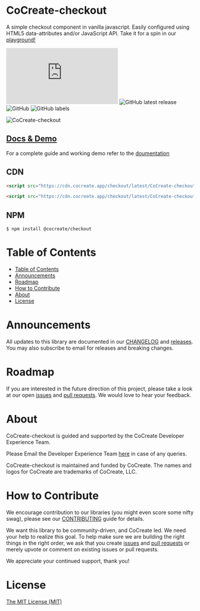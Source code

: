 # CoCreate-checkout

A simple checkout component in vanilla javascript. Easily configured using HTML5 data-attributes and/or JavaScript API. Take it for a spin in our [playground!](https://cocreate.app/docs/checkout)

![GitHub file size in bytes](https://img.shields.io/github/size/CoCreate-app/CoCreate-checkout/dist/CoCreate-checkout.min.js?label=minified%20size&style=for-the-badge)
![GitHub latest release](https://img.shields.io/github/v/release/CoCreate-app/CoCreate-checkout?style=for-the-badge)
![GitHub](https://img.shields.io/github/license/CoCreate-app/CoCreate-checkout?style=for-the-badge)
![GitHub labels](https://img.shields.io/github/labels/CoCreate-app/CoCreate-checkout/help%20wanted?style=for-the-badge)

![CoCreate-checkout](https://cdn.cocreate.app/docs/CoCreate-checkout.gif)

## [Docs & Demo](https://cocreate.app/docs/checkout)

For a complete guide and working demo refer to the [doumentation](https://cocreate.app/docs/checkout)

## CDN

```html
<script src="https://cdn.cocreate.app/checkout/latest/CoCreate-checkout.min.js"></script>
```

```html
<script src="https://cdn.cocreate.app/checkout/latest/CoCreate-checkout.min.css"></script>
```

## NPM

```shell
$ npm install @cocreate/checkout
```

# Table of Contents

- [Table of Contents](#table-of-contents)
- [Announcements](#announcements)
- [Roadmap](#roadmap)
- [How to Contribute](#how-to-contribute)
- [About](#about)
- [License](#license)

<a name="announcements"></a>

# Announcements

All updates to this library are documented in our [CHANGELOG](https://github.com/CoCreate-app/CoCreate-checkout/blob/master/CHANGELOG.md) and [releases](https://github.com/CoCreate-app/CoCreate-checkout/releases). You may also subscribe to email for releases and breaking changes.

<a name="roadmap"></a>

# Roadmap

If you are interested in the future direction of this project, please take a look at our open [issues](https://github.com/CoCreate-app/CoCreate-checkout/issues) and [pull requests](https://github.com/CoCreate-app/CoCreate-checkout/pulls). We would love to hear your feedback.

<a name="about"></a>

# About

CoCreate-checkout is guided and supported by the CoCreate Developer Experience Team.

Please Email the Developer Experience Team [here](mailto:develop@cocreate.app) in case of any queries.

CoCreate-checkout is maintained and funded by CoCreate. The names and logos for CoCreate are trademarks of CoCreate, LLC.

<a name="contribute"></a>

# How to Contribute

We encourage contribution to our libraries (you might even score some nifty swag), please see our [CONTRIBUTING](https://github.com/CoCreate-app/CoCreate-checkout/blob/master/CONTRIBUTING.md) guide for details.

We want this library to be community-driven, and CoCreate led. We need your help to realize this goal. To help make sure we are building the right things in the right order, we ask that you create [issues](https://github.com/CoCreate-app/CoCreate-checkout/issues) and [pull requests](https://github.com/CoCreate-app/CoCreate-checkout/pulls) or merely upvote or comment on existing issues or pull requests.

We appreciate your continued support, thank you!

# License

[The MIT License (MIT)](https://github.com/CoCreate-app/CoCreate-checkout/blob/master/LICENSE)
